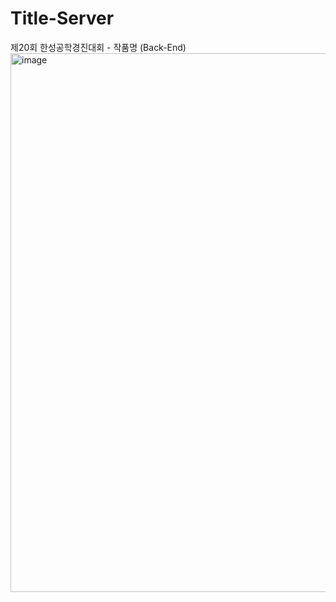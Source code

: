# Title-Server
제20회 한성공학경진대회 - 작품명 (Back-End)
<img width="862" alt="image" src="https://github.com/user-attachments/assets/83517034-bde3-4d4b-a7bf-f212bbdb766b">
